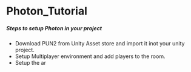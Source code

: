 # Photon_Tutorial

##### Steps to setup Photon in your project
- Download PUN2 from Unity Asset store and import it inot your unity project.
- Setup Multiplayer environment and add players to the room.
- Setup the ar
